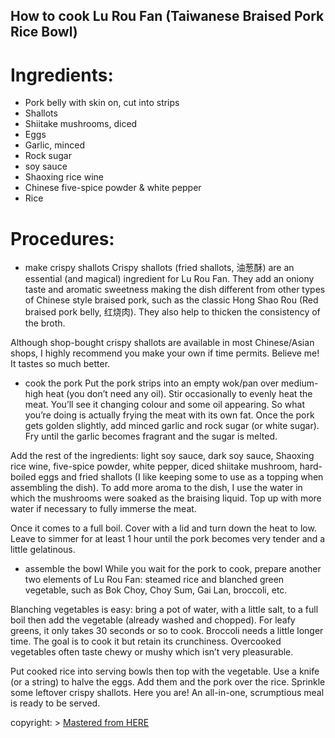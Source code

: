 ## How to cook Lu Rou Fan (Taiwanese Braised Pork Rice Bowl)

# Ingredients:

- Pork belly with skin on, cut into strips
- Shallots
- Shiitake mushrooms, diced
- Eggs
- Garlic, minced
- Rock sugar
- soy sauce
- Shaoxing rice wine
- Chinese five-spice powder & white pepper
- Rice

# Procedures:
- make crispy shallots
Crispy shallots (fried shallots, 油葱酥) are an essential (and magical) ingredient for Lu Rou Fan. They add an oniony taste and aromatic sweetness making the dish different from other types of Chinese style braised pork, such as the classic Hong Shao Rou (Red braised pork belly, 红烧肉). They also help to thicken the consistency of the broth.

Although shop-bought crispy shallots are available in most Chinese/Asian shops, I highly recommend you make your own if time permits. Believe me! It tastes so much better.

- cook the pork
Put the pork strips into an empty wok/pan over medium-high heat (you don’t need any oil). Stir occasionally to evenly heat the meat. You’ll see it changing colour and some oil appearing. So what you’re doing is actually frying the meat with its own fat. Once the pork gets golden slightly, add minced garlic and rock sugar (or white sugar). Fry until the garlic becomes fragrant and the sugar is melted.

Add the rest of the ingredients: light soy sauce, dark soy sauce, Shaoxing rice wine, five-spice powder, white pepper, diced shiitake mushroom, hard-boiled eggs and fried shallots (I like keeping some to use as a topping when assembling the dish). To add more aroma to the dish, I use the water in which the mushrooms were soaked as the braising liquid. Top up with more water if necessary to fully immerse the meat.

Once it comes to a full boil. Cover with a lid and turn down the heat to low. Leave to simmer for at least 1 hour until the pork becomes very tender and a little gelatinous.

- assemble the bowl
While you wait for the pork to cook, prepare another two elements of Lu Rou Fan: steamed rice and blanched green vegetable, such as Bok Choy, Choy Sum, Gai Lan, broccoli, etc.

Blanching vegetables is easy: bring a pot of water, with a little salt, to a full boil then add the vegetable (already washed and chopped). For leafy greens, it only takes 30 seconds or so to cook. Broccoli needs a little longer time. The goal is to cook it but retain its crunchiness. Overcooked vegetables often taste chewy or mushy which isn’t very pleasurable.

Put cooked rice into serving bowls then top with the vegetable. Use a knife (or a string) to halve the eggs. Add them and the pork over the rice. Sprinkle some leftover crispy shallots. Here you are! An all-in-one, scrumptious meal is ready to be served.


copyright: >
 <a href="https://redhousespice.com/lu-rou-fan/"> Mastered from HERE</a>